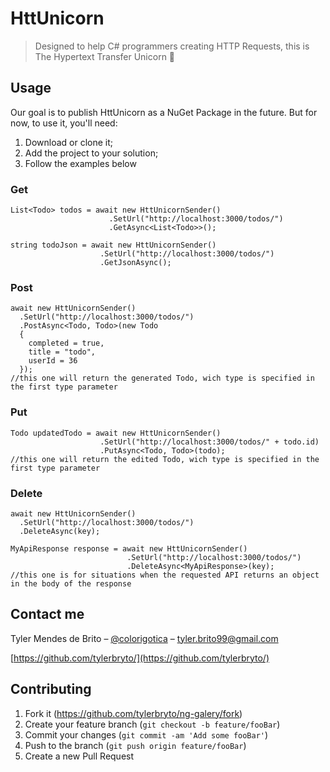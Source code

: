 # HttUnicorn
> Designed to help C# programmers creating HTTP Requests, this is The Hypertext Transfer Unicorn :unicorn:

## Usage
Our goal is to publish HttUnicorn as a NuGet Package in the future. But for now, to use it, you'll need:
1. Download or clone it;
2. Add the project to your solution;
3. Follow the examples below
### Get
```
List<Todo> todos = await new HttUnicornSender()
                      .SetUrl("http://localhost:3000/todos/")
                      .GetAsync<List<Todo>>();
                      
string todoJson = await new HttUnicornSender()
                    .SetUrl("http://localhost:3000/todos/")
                    .GetJsonAsync();
```
### Post
```
await new HttUnicornSender()
  .SetUrl("http://localhost:3000/todos/")
  .PostAsync<Todo, Todo>(new Todo
  {
    completed = true,
    title = "todo",
    userId = 36
  });
//this one will return the generated Todo, wich type is specified in the first type parameter
```
### Put
```
Todo updatedTodo = await new HttUnicornSender()
                    .SetUrl("http://localhost:3000/todos/" + todo.id)
                    .PutAsync<Todo, Todo>(todo);
//this one will return the edited Todo, wich type is specified in the first type parameter
```
### Delete
```
await new HttUnicornSender()
  .SetUrl("http://localhost:3000/todos/")
  .DeleteAsync(key);

MyApiResponse response = await new HttUnicornSender()
                          .SetUrl("http://localhost:3000/todos/")
                          .DeleteAsync<MyApiResponse>(key);
//this one is for situations when the requested API returns an object in the body of the response
```
## Contact me
Tyler Mendes de Brito – [@colorigotica](https://twitter.com/colorigotica) – tyler.brito99@gmail.com

[https://github.com/tylerbryto/](https://github.com/tylerbryto/)

## Contributing

1. Fork it (<https://github.com/tylerbryto/ng-galery/fork>)
2. Create your feature branch (`git checkout -b feature/fooBar`)
3. Commit your changes (`git commit -am 'Add some fooBar'`)
4. Push to the branch (`git push origin feature/fooBar`)
5. Create a new Pull Request
